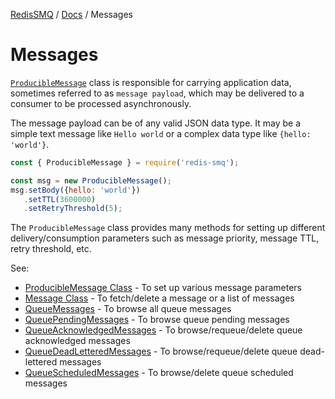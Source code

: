 [RedisSMQ](../README.md) / [Docs](README.md) / Messages

# Messages

[`ProducibleMessage`](api/classes/ProducibleMessage.md) class is responsible for carrying application data, sometimes referred to as `message payload`, which may be delivered to a consumer to be processed asynchronously.

The message payload can be of any valid JSON data type. It may be a simple text message like `Hello world` or a complex data type like `{hello: 'world'}`.

```javascript
const { ProducibleMessage } = require('redis-smq');

const msg = new ProducibleMessage();
msg.setBody({hello: 'world'})
   .setTTL(3600000)
   .setRetryThreshold(5);
```

The `ProducibleMessage` class provides many methods for setting up different delivery/consumption parameters such as message priority, message TTL, retry threshold, etc.

See:

- [ProducibleMessage Class](api/classes/ProducibleMessage.md) - To set up various message parameters
- [Message Class](api/classes/Message.md) - To fetch/delete a message or a list of messages
- [QueueMessages](docs/api/classes/QueueMessages.md) - To browse all queue messages
- [QueuePendingMessages](docs/api/classes/QueuePendingMessages.md) - To browse queue pending messages
- [QueueAcknowledgedMessages](docs/api/classes/QueueAcknowledgedMessages.md) - To browse/requeue/delete queue acknowledged messages
- [QueueDeadLetteredMessages](docs/api/classes/QueueDeadLetteredMessages.md) - To browse/requeue/delete queue dead-lettered messages
- [QueueScheduledMessages](docs/api/classes/QueueScheduledMessages.md) - To browse/delete queue scheduled messages
